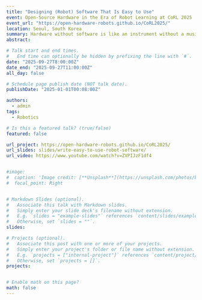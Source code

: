 ```yaml
---
title: "Designing (Robot) Software That Is Easy to Use"
event: Open-Source Hardware in the Era of Robot Learning at CoRL 2025
event_url: "https://open-hardware-robots.github.io/CoRL2025/"
location: Seoul, South Korea
summary: Hardware without software is like an instrument without a musician. Based on my experience maintaining the Stable-Baselines3 library and working with real robots, I will present key principles for creating easy-to-use interfaces.
abstract: 

# Talk start and end times.
#   End time can optionally be hidden by prefixing the line with `#`.
date: "2025-09-27T8:00:00Z"
date_end: "2025-09-27T11:00:00Z"
all_day: false

# Schedule page publish date (NOT talk date).
publishDate: "2025-01-01T00:08:00Z"

authors:
  - admin
tags:
  - Robotics

# Is this a featured talk? (true/false)
featured: false

url_project: https://open-hardware-robots.github.io/CoRL2025/
url_slides: slides/write-easy-to-use-robot-software/
url_video: https://www.youtube.com/watch?v=ZVPIJzF1df4


#image:
#  caption: 'Image credit: [**Unsplash**](https://unsplash.com/photos/bzdhc5b3Bxs)'
#  focal_point: Right


# Markdown Slides (optional).
#   Associate this talk with Markdown slides.
#   Simply enter your slide deck's filename without extension.
#   E.g. `slides = "example-slides"` references `content/slides/example-slides.md`.
#   Otherwise, set `slides = ""`.
slides:

# Projects (optional).
#   Associate this post with one or more of your projects.
#   Simply enter your project's folder or file name without extension.
#   E.g. `projects = ["internal-project"]` references `content/project/deep-learning/index.md`.
#   Otherwise, set `projects = []`.
projects:


# Enable math on this page?
math: false
---
```

